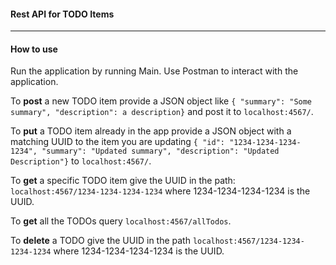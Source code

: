 #### Rest API for TODO Items
___

#### How to use    
Run the application by running Main. Use Postman to interact with the application.   

To **post** a new TODO item provide a JSON object like `{ "summary": "Some summary", "description": a description}` 
and post it to `localhost:4567/`.    

To **put** a TODO item already in the app provide a JSON object with a matching UUID to the item you are updating
  `{ "id": "1234-1234-1234-1234", "summary": "Updated summary", "description": "Updated Description"}` to  `localhost:4567/`.     
  
To **get** a specific TODO item give the UUID in the path: `localhost:4567/1234-1234-1234-1234` where 1234-1234-1234-1234 is the UUID.   

To **get** all the TODOs query `localhost:4567/allTodos`.   

To **delete** a TODO give the UUID in the path `localhost:4567/1234-1234-1234-1234` where 1234-1234-1234-1234 is the UUID.         